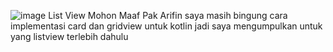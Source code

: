 ![image](https://github.com/soulqge/kotlin/assets/128122688/e1c4900a-f446-46de-9942-86200d5b2803)
List View
Mohon Maaf Pak Arifin saya masih bingung cara implementasi card dan gridview untuk kotlin jadi saya mengumpulkan untuk yang listview terlebih dahulu
